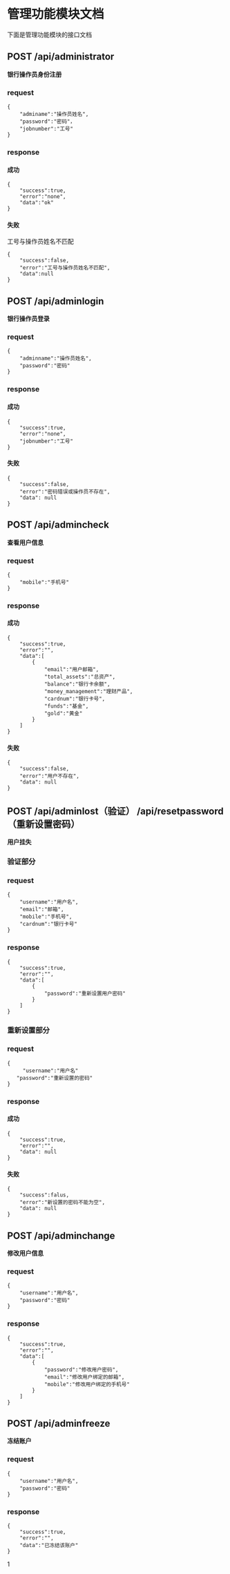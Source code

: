 # 管理功能模块文档

下面是管理功能模块的接口文档

## POST /api/administrator

**银行操作员身份注册**

### request

```
{
    "adminame":"操作员姓名",
    "password":"密码"，
	"jobnumber":"工号"
}
```
### response

#### 成功

```
{
    "success":true,
    "error":"none",
    "data":"ok"
}
```

#### 失败

工号与操作员姓名不匹配

```
{
    "success":false,
    "error":"工号与操作员姓名不匹配",
    "data":null
}
```


## POST /api/adminlogin

**银行操作员登录**

### request

```
{
    "adminname":"操作员姓名",
    "password":"密码"
}
```

### response

#### 成功

```
{
    "success":true,
    "error":"none",
    "jobnumber":"工号"
}
```

#### 失败

```
{
    "success":false,
    "error":"密码错误或操作员不存在",
    "data": null
}
```

## POST /api/admincheck

**查看用户信息**

### request

```
{
    "mobile":"手机号"
}
```

### response

#### 成功

```
{
    "success":true,
    "error":"",
    "data":[
        {
            "email":"用户邮箱",
            "total_assets":"总资产",
            "balance":"银行卡余额",
            "money_management":"理财产品",
            "cardnum":"银行卡号",
            "funds":"基金",
            "gold":"黄金"
        }
    ]
}
```

#### 失败

```
{
    "success":false,
    "error":"用户不存在",
    "data": null
}
```

## POST /api/adminlost（验证）  /api/resetpassword（重新设置密码）

**用户挂失**

### 验证部分

### request

```
{
    "username":"用户名",
    "email":"邮箱",
    "mobile":"手机号",
    "cardnum":"银行卡号"
}
```

### response

```
{
    "success":true,
    "error":"",
    "data":[
		{
			"password":"重新设置用户密码"
		}
	]
}
```



### 重新设置部分

### request

```
{
	 "username":"用户名"
   "password":"重新设置的密码"
}
```

### response

#### 成功

```
{
    "success":true,
    "error":"",
    "data": null
}
```

#### 失败

```
{
    "success":falus,
    "error":"新设置的密码不能为空",
    "data": null
}
```

#### 





## POST /api/adminchange

**修改用户信息**

### request

```
{
    "username":"用户名",
    "password":"密码"
}
```

### response

```
{
    "success":true,
    "error":"",
    "data":[
		{
			"password":"修改用户密码",
			"email":"修改用户绑定的邮箱",
			"mobile":"修改用户绑定的手机号"
		}
	]
}
```

## POST /api/adminfreeze

**冻结账户**

### request

```
{
    "username":"用户名",
    "password":"密码"
}
```

### response

```
{
    "success":true,
    "error":"",
    "data":"已冻结该账户"
}
```

1






